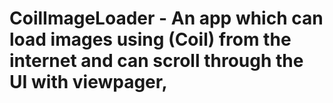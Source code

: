# CoilImageLoader - An app which can load images using (Coil) from the internet and can scroll through the UI with viewpager, 
